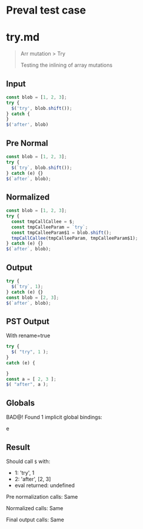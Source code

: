 # Preval test case

# try.md

> Arr mutation > Try
>
> Testing the inlining of array mutations

## Input

`````js filename=intro
const blob = [1, 2, 3];
try {
  $('try', blob.shift());
} catch {
}
$('after', blob)
`````

## Pre Normal

`````js filename=intro
const blob = [1, 2, 3];
try {
  $(`try`, blob.shift());
} catch (e) {}
$(`after`, blob);
`````

## Normalized

`````js filename=intro
const blob = [1, 2, 3];
try {
  const tmpCallCallee = $;
  const tmpCalleeParam = `try`;
  const tmpCalleeParam$1 = blob.shift();
  tmpCallCallee(tmpCalleeParam, tmpCalleeParam$1);
} catch (e) {}
$(`after`, blob);
`````

## Output

`````js filename=intro
try {
  $(`try`, 1);
} catch (e) {}
const blob = [2, 3];
$(`after`, blob);
`````

## PST Output

With rename=true

`````js filename=intro
try {
  $( "try", 1 );
}
catch (e) {

}
const a = [ 2, 3 ];
$( "after", a );
`````

## Globals

BAD@! Found 1 implicit global bindings:

e

## Result

Should call `$` with:
 - 1: 'try', 1
 - 2: 'after', [2, 3]
 - eval returned: undefined

Pre normalization calls: Same

Normalized calls: Same

Final output calls: Same
